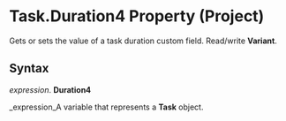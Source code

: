 
# Task.Duration4 Property (Project)

 Gets or sets the value of a task duration custom field. Read/write **Variant**.


## Syntax

 _expression_. **Duration4**

 _expression_A variable that represents a  **Task** object.


